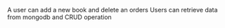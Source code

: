 A user can add a new book and delete an orders
Users can retrieve data from mongodb and CRUD operation
